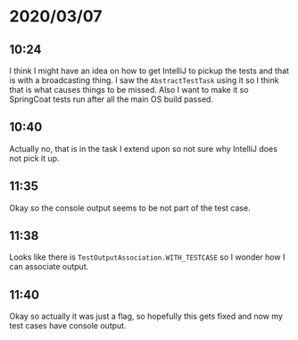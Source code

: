 # 2020/03/07

## 10:24

I think I might have an idea on how to get IntelliJ to pickup the tests
and that is with a broadcasting thing. I saw the `AbstractTestTask` using it
so I think that is what causes things to be missed. Also I want to make it
so SpringCoat tests run after all the main OS build passed.

## 10:40

Actually no, that is in the task I extend upon so not sure why IntelliJ does
not pick it up.

## 11:35

Okay so the console output seems to be not part of the test case.

## 11:38

Looks like there is `TestOutputAssociation.WITH_TESTCASE` so I wonder how
I can associate output.

## 11:40

Okay so actually it was just a flag, so hopefully this gets fixed and now
my test cases have console output.
